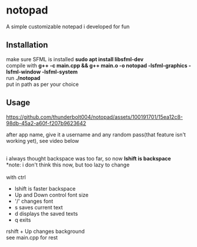 # notopad
A simple customizable notepad i developed for fun

<h2>Installation</h2>
make sure SFML is installed <b>sudo apt install libsfml-dev</b><br/>
compile with <b>g++ -c main.cpp && g++ main.o -o notopad -lsfml-graphics -lsfml-window -lsfml-system</b><br/>
run <b>./notopad</b><br/>
put in path as per your choice<br/>

<h2>Usage</h2>

https://github.com/thunderbolt004/notopad/assets/100191701/15ea12c8-98db-45a2-a60f-f207b9623642

after app name, give it a username and any random pass(that feature isn't working yet), see video below<br/><br/>

i always thought backspace was too far, so now <b>lshift is backspace</b><br/>
*note: i don't think this now, but too lazy to change<br/><br/>
with ctrl
<ul>
  <li>lshift is faster backspace</li>
  <li>Up and Down control font size</li>
  <li>'/' changes font</li>
  <li>s saves current text</li>
  <li>d displays the saved texts</li>
  <li>q exits</li>
</ul>
rshift + Up changes background<br/>
see main.cpp for rest<br/>

